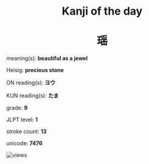 <h1 align="center">Kanji of the day</h1>
<h1 align="center">瑶</h1>
<p align="left">meaning(s): <b>beautiful as a jewel</b></p>
<p align="left">Heisig: <b>precious stone</b></p>
<p align="left">ON reading(s): <b>ヨウ</b></p>
<p align="left">KUN reading(s): <b>たま</b></p>
<p align="left">grade: <b>9</b></p>
<p align="left">JLPT level: <b>1</b></p>
<p align="left">stroke count: <b>13</b></p>
<p align="left">unicode: <b>7476</b></p>
<p align="left"><img src="https://komarev.com/ghpvc/?username=tristanwagner-kanjioftheday&label=Views&color=0e75b6&style=flat" alt="views"/></p>
